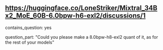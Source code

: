 ## https://huggingface.co/LoneStriker/Mixtral_34Bx2_MoE_60B-6.0bpw-h6-exl2/discussions/1

contains_question: yes

question_part: "Could you please make a 8.0bpw-h8-exl2 quant of it, as for the rest of your models"